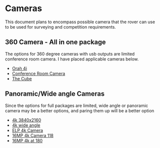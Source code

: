 # Cameras
This document plans to encompass possible camera that the rover can use to be used for surveying and competition requirements.

## 360 Camera - All in one package 
The options for 360 degree cameras with usb outputs are limited conference room camera. I have placed applicable cameras below.

- [Orah 4i](https://www.ebay.com/itm/386725927143?_trksid=p2332490.c101224.m-1)
- [Conference Room Camera](https://a.co/d/gfcleeA)
- [The Cube](https://a.co/d/artnWqE)


## Panoramic/Wide angle Cameras
Since the options for full packages are limited, wide angle or panoramic camera may be a better options, and paring them up will be a better option

- [4k 3840x2160](https://www.aliexpress.us/item/3256802488392919.html?src=google&gatewayAdapt=glo2usa)
- [4k wide angle](https://www.aliexpress.us/item/3256806373202866.html?src=google&gatewayAdapt=glo2usa)
- [ELP 4k Camera](https://a.co/d/hOM8G42)
- [16MP 4k Camera 118](https://a.co/d/enLrqlm)
- [16MP 4k at 180](https://a.co/d/edNTHgO)